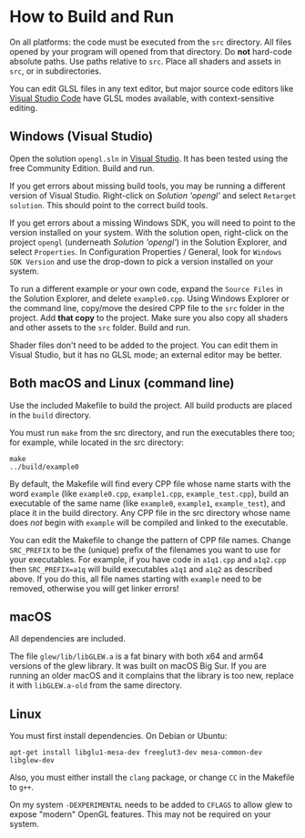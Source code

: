 # How to Build and Run

On all platforms: the code must be executed from the `src` directory. All files opened by your program will opened from that directory. Do **not** hard-code absolute paths. Use paths relative to `src`. Place all shaders and assets in `src`, or in subdirectories.

You can edit GLSL files in any text editor, but major source code editors like [Visual Studio Code](https://code.visualstudio.com) have GLSL modes available, with context-sensitive editing.

## Windows (Visual Studio)

Open the solution `opengl.sln` in [Visual Studio](https://visualstudio.microsoft.com). It has been tested using the free Community Edition. Build and run.

If you get errors about missing build tools, you may be running a different version of Visual Studio. Right-click on *Solution 'opengl'* and select `Retarget solution`. This should point to the correct build tools.

If you get errors about a missing Windows SDK, you will need to point to the version installed on your system. With the solution open, right-click on the project `opengl` (underneath *Solution 'opengl'*) in the Solution Explorer, and select `Properties`. In Configuration Properties / General, look for `Windows SDK Version` and use the drop-down to pick a version installed on your system.

To run a different example or your own code, expand the `Source Files` in the Solution Explorer, and delete `example0.cpp`. Using Windows Explorer or the command line, copy/move the desired CPP file to the `src` folder in the project. Add **that copy** to the project. Make sure you also copy all shaders and other assets to the `src` folder. Build and run.

Shader files don't need to be added to the project. You can edit them in Visual Studio, but it has no GLSL mode; an external editor may be better.

## Both macOS and Linux (command line)

Use the included Makefile to build the project. All build products are placed in the `build` directory.

You must run `make` from the src directory, and run the executables there too; for example, while located in the src directory:

```
make  
../build/example0
```

By default, the Makefile will find every CPP file whose name starts with the word `example` (like `example0.cpp`, `example1.cpp`, `example_test.cpp`), build an executable of the same name (like `example0`, `example1`, `example_test`), and place it in the build directory. Any CPP file in the src directory whose name does *not* begin with `example` will be compiled and linked to the executable.

You can edit the Makefile to change the pattern of CPP file names. Change `SRC_PREFIX` to be the (unique) prefix of the filenames you want to use for your executables. For example, if you have code in `a1q1.cpp` and `a1q2.cpp` then `SRC_PREFIX=a1q` will build executables `a1q1` and `a1q2` as described above. If you do this, all file names starting with `example` need to be removed, otherwise you will get linker errors!

## macOS

All dependencies are included.

The file `glew/lib/libGLEW.a` is a fat binary with both x64 and arm64 versions of the glew library. It was built on macOS Big Sur. If you are running an older macOS and it complains that the library is too new, replace it with `libGLEW.a-old` from the same directory.

## Linux

You must first install dependencies. On Debian or Ubuntu:

```
apt-get install libglu1-mesa-dev freeglut3-dev mesa-common-dev libglew-dev
```

Also, you must either install the `clang` package, or change `CC` in the Makefile to `g++`.

On my system `-DEXPERIMENTAL` needs to be added to `CFLAGS` to allow glew to expose "modern" OpenGL features. This may not be required on your system.
